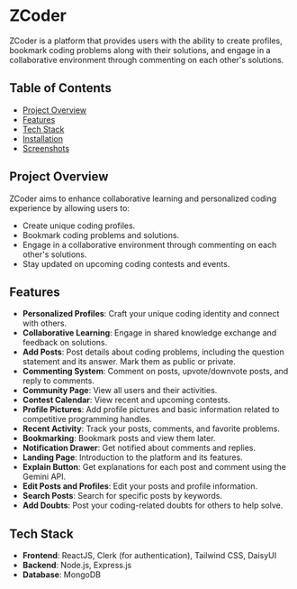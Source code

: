 # ZCoder

ZCoder is a platform that provides users with the ability to create profiles, bookmark coding problems along with their solutions, and engage in a collaborative environment through commenting on each other's solutions.

## Table of Contents

- [Project Overview](#project-overview)
- [Features](#features)
- [Tech Stack](#tech-stack)
- [Installation](#installation)
- [Screenshots](#screenshots)

## Project Overview

ZCoder aims to enhance collaborative learning and personalized coding experience by allowing users to:

- Create unique coding profiles.
- Bookmark coding problems and solutions.
- Engage in a collaborative environment through commenting on each other's solutions.
- Stay updated on upcoming coding contests and events.

## Features

- **Personalized Profiles**: Craft your unique coding identity and connect with others.
- **Collaborative Learning**: Engage in shared knowledge exchange and feedback on solutions.
- **Add Posts**: Post details about coding problems, including the question statement and its answer. Mark them as public or private.
- **Commenting System**: Comment on posts, upvote/downvote posts, and reply to comments.
- **Community Page**: View all users and their activities.
- **Contest Calendar**: View recent and upcoming contests.
- **Profile Pictures**: Add profile pictures and basic information related to competitive programming handles.
- **Recent Activity**: Track your posts, comments, and favorite problems.
- **Bookmarking**: Bookmark posts and view them later.
- **Notification Drawer**: Get notified about comments and replies.
- **Landing Page**: Introduction to the platform and its features.
- **Explain Button**: Get explanations for each post and comment using the Gemini API.
- **Edit Posts and Profiles**: Edit your posts and profile information.
- **Search Posts**: Search for specific posts by keywords.
- **Add Doubts**: Post your coding-related doubts for others to help solve.

## Tech Stack

- **Frontend**: ReactJS, Clerk (for authentication), Tailwind CSS, DaisyUI
- **Backend**: Node.js, Express.js
- **Database**: MongoDB
